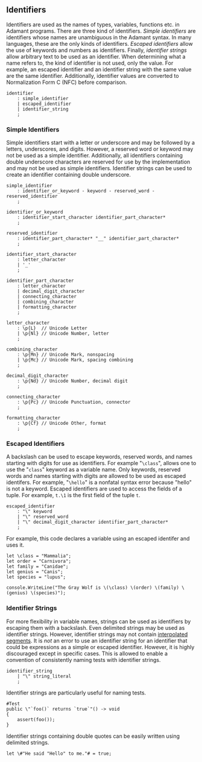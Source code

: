## Identifiers

Identifiers are used as the names of types, variables, functions etc. in Adamant programs. There are three kind of identifiers. *Simple identifiers* are identifiers whose names are unambiguous in the Adamant syntax. In many languages, these are the only kinds of identifiers. *Escaped identifiers* allow the use of keywords and numbers as identifiers. Finally, *identifier strings* allow arbitrary text to be used as an identifier. When determining what a name refers to, the kind of identifier is not used, only the value. For example, an escaped identifier and an identifier string with the same value are the same identifier. Additionally, identifier values are converted to Normalization Form C (NFC) before comparison.

```grammar
identifier
    : simple_identifier
    | escaped_identifier
    | identifier_string
    ;
```

### Simple Identifiers

Simple identifiers start with a letter or underscore and may be followed by a letters, underscores, and digits. However, a reserved word or keyword may not be used as a simple identifier. Additionally, all identifiers containing double underscore characters are reserved for use by the implementation and may not be used as simple identifiers. Identifier strings can be used to create an identifier containing double underscore.

```grammar
simple_identifier
    : identifier_or_keyword - keyword - reserved_word - reserved_identifier
    ;

identifier_or_keyword
    : identifier_start_character identifier_part_character*
    ;

reserved_identifier
    : identifier_part_character* "__" identifier_part_character*
    ;

identifier_start_character
    : letter_character
    | '_'
    ;

identifier_part_character
    : letter_character
    | decimal_digit_character
    | connecting_character
    | combining_character
    | formatting_character
    ;

letter_character
    : \p{L}  // Unicode Letter
    | \p{Nl} // Unicode Number, letter
    ;

combining_character
    : \p{Mn} // Unicode Mark, nonspacing
    | \p{Mc} // Unicode Mark, spacing combining
    ;

decimal_digit_character
    : \p{Nd} // Unicode Number, decimal digit
    ;

connecting_character
    : \p{Pc} // Unicode Punctuation, connector
    ;

formatting_character
    : \p{Cf} // Unicode Other, format
    ;
```

### Escaped Identifiers

A backslash can be used to escape keywords, reserved words, and names starting with digits for use as identifiers. For example "`\class`", allows one to use the "`class`" keyword as a variable name. Only keywords, reserved words and names starting with digits are allowed to be used as escaped identifers. For example, "`\hello`" is a nonfatal syntax error because "hello" is not a keyword. Escaped identifiers are used to access the fields of a tuple. For example, `t.\1` is the first field of the tuple `t`.

```grammar
escaped_identifier
    : "\" keyword
    | "\" reserved_word
    | "\" decimal_digit_character identifier_part_character*
    ;
```

For example, this code declares a variable using an escaped identifer and uses it.

```adamant
let \class = "Mammalia";
let order = "Carnivora";
let family = "Canidae";
let genius = "Canis";
let species = "lupus";

console.WriteLine("The Gray Wolf is \(\class) \(order) \(family) \(genius) \(species)");
```

### Identifier Strings

For more flexibility in variable names, strings can be used as identifiers by escaping them with a backslash. Even delimited strings may be used as identifier strings. However, identifier strings may not contain [interpolated segments](literals.md#interpolated-strings). It is *not* an error to use an identifier string for an identifier that could be expressions as a simple or escaped identifier. However, it is highly discouraged except in specific cases. This is allowed to enable a convention of consistently naming tests with identifier strings.

```grammar
identifier_string
    | "\" string_literal
    ;
```

Identifier strings are particularly useful for naming tests.

```adamant
#Test
public \"`foo()` returns `true`"() -> void
{
    assert(foo());
}
```

Identifier strings containing double quotes can be easily written using delimited strings.

```adamant
let \#"He said "Hello" to me."# = true;
```
